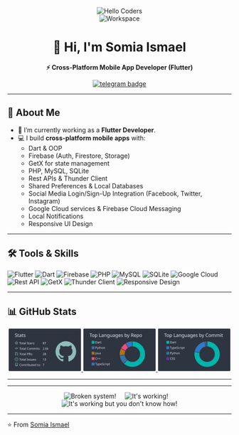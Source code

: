 <div align="center" width="50">

<img src="https://github.com/SP-XD/SP-XD/blob/main/images/hellocoders_rounded.gif?raw=true" alt="Hello Coders" width="60%"/> <br>
<img src="https://github.com/SP-XD/SP-XD/blob/main/images/dev-working_rounded.gif?raw=true" alt="Workspace"  width="40%"/><br> 

<h1>👋 Hi, I'm Somia Ismael</h1>
<p><strong>⚡ Cross-Platform Mobile App Developer (Flutter)</strong></p>

[![telegram badge](https://img.shields.io/badge/Telegram-grey?style=flat&logo=telegram)](https://t.me/spxd007)

</div>

---

## 🚀 About Me

- 🌱 I’m currently working as a **Flutter Developer**.
- 💻 I build **cross-platform mobile apps** with:
  - Dart & OOP
  - Firebase (Auth, Firestore, Storage)
  - GetX for state management
  - PHP, MySQL, SQLite
  - Rest APIs & Thunder Client
  - Shared Preferences & Local Databases
  - Social Media Login/Sign-Up Integration (Facebook, Twitter, Instagram)
  - Google Cloud services & Firebase Cloud Messaging
  - Local Notifications
  - Responsive UI Design

---

## 🛠️ Tools & Skills

![Flutter](https://img.shields.io/badge/Flutter-02569B?style=flat&logo=flutter&logoColor=white)
![Dart](https://img.shields.io/badge/Dart-0175C2?style=flat&logo=dart&logoColor=white)
![Firebase](https://img.shields.io/badge/firebase-ffca28?style=flat&logo=firebase&logoColor=black)
![PHP](https://img.shields.io/badge/PHP-777BB4?style=flat&logo=php&logoColor=white)
![MySQL](https://img.shields.io/badge/MySQL-4479A1?style=flat&logo=mysql&logoColor=white)
![SQLite](https://img.shields.io/badge/SQLite-07405E?style=flat&logo=sqlite&logoColor=white)
![Google Cloud](https://img.shields.io/badge/Google%20Cloud-4285F4?style=flat&logo=google-cloud&logoColor=white)
![Rest API](https://img.shields.io/badge/REST-API-orange)
![GetX](https://img.shields.io/badge/GetX-blueviolet)
![Thunder Client](https://img.shields.io/badge/Thunder%20Client-0078D4?style=flat&logo=visual-studio-code&logoColor=white)
![Responsive Design](https://img.shields.io/badge/Responsive%20Design-green)

---

## 📊 GitHub Stats

<div align="center">
<a href="https://github.com/somia-username">
<img src="https://raw.githubusercontent.com/SP-XD/profile-summary-cards/master/profile-summary-card-output/nord_dark/3-stats.svg" width="32.5%">
<img src="https://raw.githubusercontent.com/SP-XD/profile-summary-cards/master/profile-summary-card-output/nord_dark/1-repos-per-language.svg" width="32.5%">
<img src="https://raw.githubusercontent.com/SP-XD/profile-summary-cards/master/profile-summary-card-output/nord_dark/2-most-commit-language.svg" width="32.5%">
</a>
</div>

---


---

<div align="center">
<img src="https://raw.githubusercontent.com/Tarikul-Islam-Anik/Animated-Fluent-Emojis/master/Emojis/Smilies/Face%20with%20Spiral%20Eyes.png" width="10%" alt="Broken system!"/>
&nbsp;&nbsp;&nbsp;
<img src="https://raw.githubusercontent.com/Tarikul-Islam-Anik/Animated-Fluent-Emojis/master/Emojis/Smilies/Relieved%20Face.png" width="10%" alt="It's working!"/>
&nbsp;&nbsp;&nbsp;
<img src="https://raw.githubusercontent.com/Tarikul-Islam-Anik/Animated-Fluent-Emojis/master/Emojis/Smilies/Astonished%20Face.png" width="10%" alt="It's working but you don't know how!"/>
</div>

---

⭐️ From [Somia Ismael](https://github.com/your-username)

